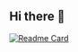 ## Hi there 👋

[![Readme Card](https://github-readme-stats.vercel.app/api/pin/?username=sonys9&repo=sonys9)](https://github.com/anuraghazra/github-readme-stats)
